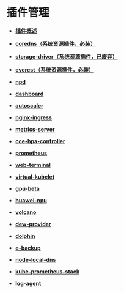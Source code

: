 # 插件管理<a name="cce_10_0064"></a>

-   **[插件概述](插件概述.md)**  

-   **[coredns（系统资源插件，必装）](coredns（系统资源插件-必装）.md)**  

-   **[storage-driver（系统资源插件，已废弃）](storage-driver（系统资源插件-已废弃）.md)**  

-   **[everest（系统资源插件，必装）](everest（系统资源插件-必装）.md)**  

-   **[npd](npd.md)**  

-   **[dashboard](dashboard.md)**  

-   **[autoscaler](autoscaler.md)**  

-   **[nginx-ingress](nginx-ingress.md)**  

-   **[metrics-server](metrics-server.md)**  

-   **[cce-hpa-controller](cce-hpa-controller.md)**  

-   **[prometheus](prometheus.md)**  

-   **[web-terminal](web-terminal.md)**  

-   **[virtual-kubelet](virtual-kubelet.md)**  

-   **[gpu-beta](gpu-beta.md)**  

-   **[huawei-npu](huawei-npu.md)**  

-   **[volcano](volcano.md)**  

-   **[dew-provider](dew-provider.md)**  

-   **[dolphin](dolphin.md)**  

-   **[e-backup](e-backup.md)**  

-   **[node-local-dns](node-local-dns.md)**  

-   **[kube-prometheus-stack](kube-prometheus-stack.md)**  

-   **[log-agent](log-agent.md)**  


